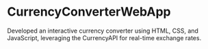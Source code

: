 # CurrencyConverterWebApp
Developed an interactive currency converter using HTML, CSS, and JavaScript, leveraging the CurrencyAPI for real-time exchange rates.
